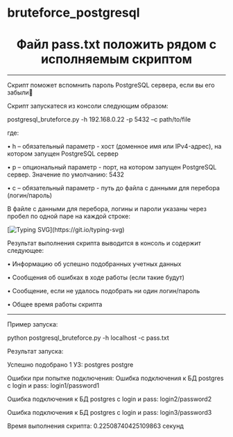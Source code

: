 # bruteforce_postgresql

<h1 align="center">Файл pass.txt положить рядом с исполняемым скриптом</h1>

___________________________________________________________

Скрипт поможет вспомнить пароль PostgreSQL сервера, если вы его забыли🤗

Скрипт запускатеся из консоли следующим образом:

postgresql_bruteforce.py -h 192.168.0.22 -p 5432 –с path/to/file

где:

•	h – обязательный параметр - хост (доменное имя или IPv4-адрес), на котором запущен PostgreSQL сервер

•	p – опциональный параметр - порт, на котором запущен PostgreSQL сервер. Значение по умолчанию: 5432

•	c – обязательный параметр - путь до файла с данными для перебора (логин/пароль)

В файле с данными для перебора, логины и пароли указаны через пробел по одной паре на каждой строке:

[![Typing SVG](https://readme-typing-svg.herokuapp.com?font=Fira+Code&size=18&duration=3000&pause=100&color=A862F7&center=%D0%BB%D0%BE%D0%B6%D1%8C&vCenter=%D0%BB%D0%BE%D0%B6%D1%8C&multiline=true&repeat=%D0%BB%D0%BE%D0%B6%D1%8C&width=435&lines=%3Clogin%3E+%3Cpass%3E%5Cn;%3Clogin%3E+%3Cpass%3E%5Cn;...)](https://git.io/typing-svg)


Результат выполнения скрипта выводится в консоль и содержит следующее:

•	Информацию об успешно подобранных учетных данных

•	Сообщения об ошибках в ходе работы (если такие будут)

•	Сообщение, если не удалось подобрать ни один логин/пароль

•	Общее время работы скрипта

___________________________________________________________

Пример запуска:

python postgresql_bruteforce.py -h localhost -c pass.txt
  
Результат запуска:

Успешно подобрано 1 УЗ:
postgres postgre

Ошибки при попытке подключения:
Ошибка подключения к БД postgres с login и pass: login1/password1

Ошибка подключения к БД postgres с login и pass: login2/password2

Ошибка подключения к БД postgres с login и pass: login3/password3

Время выполнения скрипта: 0.22508740425109863 секунд

